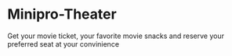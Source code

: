 # Minipro-Theater
Get your movie ticket, your favorite movie snacks and reserve your preferred seat at your convinience
